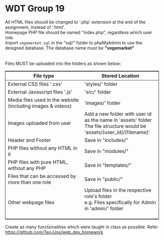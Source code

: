 <h1>WDT Group 19</h1>

All HTML files should be changed to '.php' extension at the end of the assignment, instead of '.html'.    <br>
Homepage PHP file should be named "index.php", regardless which user role.  <br>
Import `vegemarket.sql` in the "sql/" folder to phpMyAdmin to use the designed database. The database name must be <b>"vegemarket"</b> <br>
<br><br>
Files MUST be uploaded into the folders as shown below:  
<table style='border:1px solid; width: 100%;'>
    <thead style='font-weight:bold;'>
        <th style='width: 50%;'>File type</th>
        <th style='width: 50%;'>Stored Location</th>
    </thead>
    <tr>
        <td>External CSS files '.css'</td>
        <td>'styles/' folder</td>
    </tr>
    <tr>
        <td>External Javascript files '.js'</td>
        <td>'src/' folder</td>
    </tr>
    <tr>
        <td>Media files used in the website <br>(including images & videos)</td>
        <td>'images/' folder</td>
    </tr>
    <tr>
        <td>Images uploaded from user</td>
        <td>Add a new folder with user id as the name in 'assets' folder<br>
        The file structure would be 'assets/{user_id}/{filename}'</td>
    </tr>
    <tr>
        <td>Header and Footer</td>
        <td>Save in "includes/"</td>
    </tr>
    <tr>
        <td>PHP files without any HTML in it</td>
        <td>Save in "modules/"</td>
    </tr>
    <tr>
        <td>PHP files with pure HTML, without any PHP</td>
        <td>Save in "templates/"</td>
    </tr>
    <tr>
        <td>Files that can be accessed by more than one role</td>
        <td>Save in "public/"</td>
    </tr>
    <tr>
        <td>Other webpage files</td>
        <td>Upload files in the respective role's folder<br> 
        e.g. Files specifically for Admin in 'admin/' folder<br><br></td>
    </tr>
</table>

Create as many functionalities which were taught in class as possible. Refer https://github.com/TeoJJss/web_dev_homework   